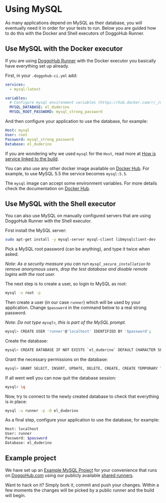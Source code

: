 # Using MySQL

As many applications depend on MySQL as their database, you will eventually
need it in order for your tests to run. Below you are guided how to do this
with the Docker and Shell executors of DoggoHub Runner.

## Use MySQL with the Docker executor

If you are using [DoggoHub Runner](../runners/README.md) with the Docker executor
you basically have everything set up already.

First, in your `.doggohub-ci.yml` add:

```yaml
services:
  - mysql:latest

variables:
  # Configure mysql environment variables (https://hub.docker.com/r/_/mysql/)
  MYSQL_DATABASE: el_duderino
  MYSQL_ROOT_PASSWORD: mysql_strong_password
```

And then configure your application to use the database, for example:

```yaml
Host: mysql
User: root
Password: mysql_strong_password
Database: el_duderino
```

If you are wondering why we used `mysql` for the `Host`, read more at
[How is service linked to the build](../docker/using_docker_images.md#how-is-service-linked-to-the-build).

You can also use any other docker image available on [Docker Hub][hub-mysql].
For example, to use MySQL 5.5 the service becomes `mysql:5.5`.

The `mysql` image can accept some environment variables. For more details
check the documentation on [Docker Hub][hub-mysql].

## Use MySQL with the Shell executor

You can also use MySQL on manually configured servers that are using
DoggoHub Runner with the Shell executor.

First install the MySQL server:

```bash
sudo apt-get install -y mysql-server mysql-client libmysqlclient-dev
```

Pick a MySQL root password (can be anything), and type it twice when asked.

*Note: As a security measure you can run `mysql_secure_installation` to
remove anonymous users, drop the test database and disable remote logins with
the root user.*

The next step is to create a user, so login to MySQL as root:

```bash
mysql -u root -p
```

Then create a user (in our case `runner`) which will be used by your
application. Change `$password` in the command below to a real strong password.

*Note: Do not type `mysql>`, this is part of the MySQL prompt.*

```bash
mysql> CREATE USER 'runner'@'localhost' IDENTIFIED BY '$password';
```

Create the database:

```bash
mysql> CREATE DATABASE IF NOT EXISTS `el_duderino` DEFAULT CHARACTER SET `utf8` COLLATE `utf8_unicode_ci`;
```

Grant the necessary permissions on the database:

```bash
mysql> GRANT SELECT, INSERT, UPDATE, DELETE, CREATE, CREATE TEMPORARY TABLES, DROP, INDEX, ALTER, LOCK TABLES ON `el_duderino`.* TO 'runner'@'localhost';
```

If all went well you can now quit the database session:

```bash
mysql> \q
```

Now, try to connect to the newly created database to check that everything is
in place:

```bash
mysql -u runner -p -D el_duderino
```

As a final step, configure your application to use the database, for example:

```bash
Host: localhost
User: runner
Password: $password
Database: el_duderino
```

## Example project

We have set up an [Example MySQL Project][mysql-example-repo] for your
convenience that runs on [DoggoHub.com](https://doggohub.com) using our publicly
available [shared runners](../runners/README.md).

Want to hack on it? Simply bork it, commit and push  your changes. Within a few
moments the changes will be picked by a public runner and the build will begin.

[hub-mysql]: https://hub.docker.com/r/_/mysql/
[mysql-example-repo]: https://doggohub.com/doggohub-examples/mysql
